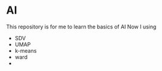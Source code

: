 # AI
This repository is for me to learn the basics of AI
Now I using
- SDV
- UMAP
- k-means
- ward
- 
